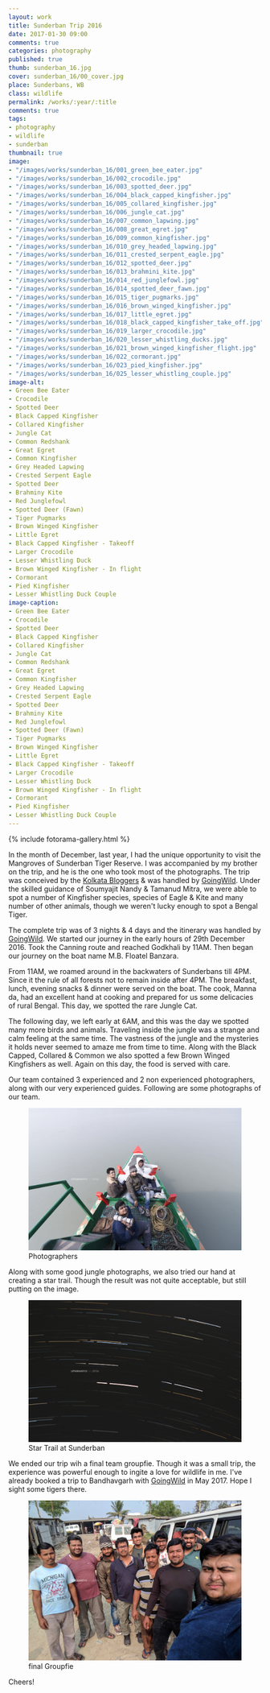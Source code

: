 ```yaml
---
layout: work
title: Sunderban Trip 2016
date: 2017-01-30 09:00
comments: true
categories: photography
published: true
thumb: sunderban_16.jpg
cover: sunderban_16/00_cover.jpg
place: Sunderbans, WB
class: wildlife
permalink: /works/:year/:title
comments: true
tags:
- photography
- wildlife
- sunderban
thumbnail: true
image:
- "/images/works/sunderban_16/001_green_bee_eater.jpg"
- "/images/works/sunderban_16/002_crocodile.jpg"
- "/images/works/sunderban_16/003_spotted_deer.jpg"
- "/images/works/sunderban_16/004_black_capped_kingfisher.jpg"
- "/images/works/sunderban_16/005_collared_kingfisher.jpg"
- "/images/works/sunderban_16/006_jungle_cat.jpg"
- "/images/works/sunderban_16/007_common_lapwing.jpg"
- "/images/works/sunderban_16/008_great_egret.jpg"
- "/images/works/sunderban_16/009_common_kingfisher.jpg"
- "/images/works/sunderban_16/010_grey_headed_lapwing.jpg"
- "/images/works/sunderban_16/011_crested_serpent_eagle.jpg"
- "/images/works/sunderban_16/012_spotted_deer.jpg"
- "/images/works/sunderban_16/013_brahmini_kite.jpg"
- "/images/works/sunderban_16/014_red_junglefowl.jpg"
- "/images/works/sunderban_16/014_spotted_deer_fawn.jpg"
- "/images/works/sunderban_16/015_tiger_pugmarks.jpg"
- "/images/works/sunderban_16/016_brown_winged_kingfisher.jpg"
- "/images/works/sunderban_16/017_little_egret.jpg"
- "/images/works/sunderban_16/018_black_capped_kingfisher_take_off.jpg"
- "/images/works/sunderban_16/019_larger_crocodile.jpg"
- "/images/works/sunderban_16/020_lesser_whistling_ducks.jpg"
- "/images/works/sunderban_16/021_brown_winged_kingfisher_flight.jpg"
- "/images/works/sunderban_16/022_cormorant.jpg"
- "/images/works/sunderban_16/023_pied_kingfisher.jpg"
- "/images/works/sunderban_16/025_lesser_whistling_couple.jpg"
image-alt:
- Green Bee Eater
- Crocodile
- Spotted Deer
- Black Capped Kingfisher
- Collared Kingfisher
- Jungle Cat
- Common Redshank
- Great Egret
- Common Kingfisher
- Grey Headed Lapwing
- Crested Serpent Eagle
- Spotted Deer
- Brahminy Kite
- Red Junglefowl
- Spotted Deer (Fawn)
- Tiger Pugmarks
- Brown Winged Kingfisher
- Little Egret
- Black Capped Kingfisher - Takeoff
- Larger Crocodile
- Lesser Whistling Duck
- Brown Winged Kingfisher - In flight
- Cormorant
- Pied Kingfisher
- Lesser Whistling Duck Couple
image-caption:
- Green Bee Eater
- Crocodile
- Spotted Deer
- Black Capped Kingfisher
- Collared Kingfisher
- Jungle Cat
- Common Redshank
- Great Egret
- Common Kingfisher
- Grey Headed Lapwing
- Crested Serpent Eagle
- Spotted Deer
- Brahminy Kite
- Red Junglefowl
- Spotted Deer (Fawn)
- Tiger Pugmarks
- Brown Winged Kingfisher
- Little Egret
- Black Capped Kingfisher - Takeoff
- Larger Crocodile
- Lesser Whistling Duck
- Brown Winged Kingfisher - In flight
- Cormorant
- Pied Kingfisher
- Lesser Whistling Duck Couple
---
```


<p>
  {% include fotorama-gallery.html %}
</p>

In the month of December, last year, I had the unique opportunity to visit the Mangroves of Sunderban Tiger Reserve. I was accompanied by my brother on the trip, and he is the one who took most of the photographs. The trip was conceived by the [Kolkata Bloggers](http://www.kolkatabloggers.com) & was handled by [GoingWild](http://goingwild.in/). Under the skilled guidance of Soumyajit Nandy & Tamanud Mitra, we were able to spot a number of Kingfisher species, species of Eagle & Kite and many number of other animals, though we weren't lucky enough to spot a Bengal Tiger.

The complete trip was of 3 nights & 4 days and the itinerary was handled by [GoingWild](http://goingwild.in/). We started our journey in the early hours of 29th December 2016. Took the Canning route and reached Godkhali by 11AM. Then began our journey on the boat name M.B. Floatel Banzara.

From 11AM, we roamed around in the backwaters of Sunderbans till 4PM. Since it the rule of all forests not to remain inside after 4PM. The breakfast, lunch, evening snacks & dinner were served on the boat. The cook, Manna da, had an excellent hand at cooking and prepared for us some delicacies of rural Bengal. This day, we spotted the rare Jungle Cat.

The following day, we left early at 6AM, and this was the day we spotted many more birds and animals. Traveling inside the jungle was a strange and calm feeling at the same time. The vastness of the jungle and the mysteries it holds never seemed to amaze me from time to time. Along with the Black Capped, Collared & Common we also spotted a few Brown Winged Kingfishers as well. Again on this day, the food is served with care.

Our team contained 3 experienced and 2 non experienced photographers, along with our very experienced guides. Following are some photographs of our team.

<figure>
  <img src="/images/works/sunderban_16/026_photography_team.jpg" alt="Photographers">
  <figcaption>Photographers</figcaption>
</figure>

Along with some good jungle photographs, we also tried our hand at creating a star trail. Though the result was not quite acceptable, but still putting on the image.

<figure>
  <img src="/images/works/sunderban_16/028_star_trail.jpg" alt="Star Trail at Sunderban">
  <figcaption>Star Trail at Sunderban</figcaption>
</figure>

We ended our trip wih a final team groupfie. Though it was a small trip, the experience was powerful enough to ingite a love for wildlife in me. I've already booked a trip to Bandhavgarh with [GoingWild](http://goingwild.in/) in May 2017. Hope I sight some tigers there.

<figure>
  <img src="/images/works/sunderban_16/027_team.jpg" alt="Team">
  <figcaption>final Groupfie</figcaption>
</figure>

Cheers!